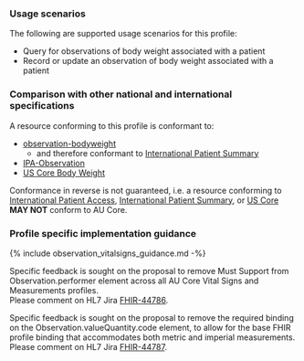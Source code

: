 ### Usage scenarios

The following are supported usage scenarios for this profile:

- Query for observations of body weight associated with a patient
- Record or update an observation of body weight associated with a patient


### Comparison with other national and international specifications

A resource conforming to this profile is conformant to:
- [observation-bodyweight](http://hl7.org/fhir/R4/observation-bodyweight.html)
  - and therefore conformant to [International Patient Summary](http://build.fhir.org/ig/HL7/fhir-ips)
- [IPA-Observation](https://build.fhir.org/ig/HL7/fhir-ipa/StructureDefinition-ipa-observation.html)
- [US Core Body Weight](http://hl7.org/fhir/us/core/StructureDefinition/us-core-body-weight)

Conformance in reverse is not guaranteed, i.e. a resource conforming to [International Patient Access](https://build.fhir.org/ig/HL7/fhir-ipa), [International Patient Summary](http://build.fhir.org/ig/HL7/fhir-ips), or [US Core](http://hl7.org/fhir/us/core) **MAY NOT** conform to AU Core.


### Profile specific implementation guidance
{% include observation_vitalsigns_guidance.md -%}

<p class="request-for-feedback">Specific feedback is sought on the proposal to remove Must Support from Observation.performer element across all AU Core Vital Signs and Measurements profiles.<br/>Please comment on HL7 Jira <a href="https://jira.hl7.org/browse/FHIR-44786">FHIR-44786</a>.</p>

<p class="request-for-feedback">Specific feedback is sought on the proposal to remove the required binding on the Observation.valueQuantity.code element, to allow for the base FHIR profile binding that accommodates both metric and imperial measurements.<br/>Please comment on HL7 Jira <a href="https://jira.hl7.org/browse/FHIR-44787">FHIR-44787</a>.</p>
